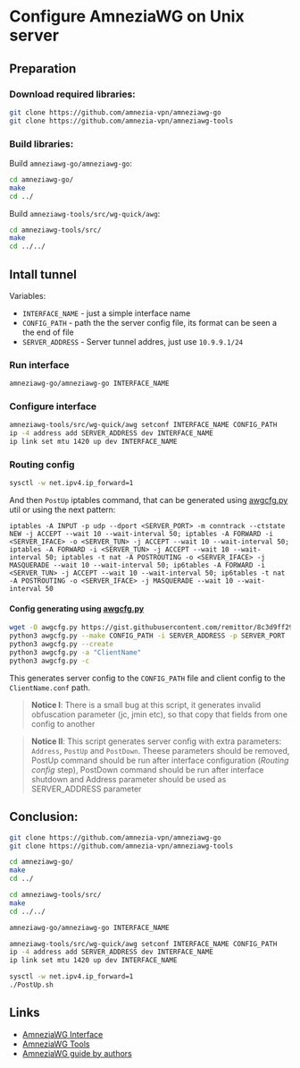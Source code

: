 # Configure AmneziaWG on Unix server

## Preparation

### Download required libraries:

```bash
git clone https://github.com/amnezia-vpn/amneziawg-go
git clone https://github.com/amnezia-vpn/amneziawg-tools
```

### Build libraries:

Build `amneziawg-go/amneziawg-go`:

```bash
cd amneziawg-go/
make
cd ../
```

Build `amneziawg-tools/src/wg-quick/awg`:

```bash
cd amneziawg-tools/src/
make
cd ../../
```

## Intall tunnel

Variables:
* `INTERFACE_NAME` - just a simple interface name
* `CONFIG_PATH` - path the the server config file, its format can be seen a the end of file
* `SERVER_ADDRESS` - Server tunnel addres, just use `10.9.9.1/24`

### Run interface

```bash
amneziawg-go/amneziawg-go INTERFACE_NAME
```

### Configure interface

```bash
amneziawg-tools/src/wg-quick/awg setconf INTERFACE_NAME CONFIG_PATH
ip -4 address add SERVER_ADDRESS dev INTERFACE_NAME
ip link set mtu 1420 up dev INTERFACE_NAME
```

### Routing config

```bash
sysctl -w net.ipv4.ip_forward=1
```

And then `PostUp` iptables command, that can be generated using [awgcfg.py](https://gist.githubusercontent.com/remittor/8c3d9ff293b2ba4b13c367cc1a69f9eb/raw/awgcfg.py) util or using the next pattern:
```
iptables -A INPUT -p udp --dport <SERVER_PORT> -m conntrack --ctstate NEW -j ACCEPT --wait 10 --wait-interval 50; iptables -A FORWARD -i <SERVER_IFACE> -o <SERVER_TUN> -j ACCEPT --wait 10 --wait-interval 50; iptables -A FORWARD -i <SERVER_TUN> -j ACCEPT --wait 10 --wait-interval 50; iptables -t nat -A POSTROUTING -o <SERVER_IFACE> -j MASQUERADE --wait 10 --wait-interval 50; ip6tables -A FORWARD -i <SERVER_TUN> -j ACCEPT --wait 10 --wait-interval 50; ip6tables -t nat -A POSTROUTING -o <SERVER_IFACE> -j MASQUERADE --wait 10 --wait-interval 50
```

#### Config generating using [awgcfg.py](https://gist.githubusercontent.com/remittor/8c3d9ff293b2ba4b13c367cc1a69f9eb/raw/awgcfg.py)

```bash
wget -O awgcfg.py https://gist.githubusercontent.com/remittor/8c3d9ff293b2ba4b13c367cc1a69f9eb/raw/awgcfg.py
python3 awgcfg.py --make CONFIG_PATH -i SERVER_ADDRESS -p SERVER_PORT
python3 awgcfg.py --create
python3 awgcfg.py -a "ClientName"
python3 awgcfg.py -c
```

This generates server config to the `CONFIG_PATH` file and client config to the `ClientName.conf` path.

> **Notice I**: There is a small bug at this script, it generates invalid obfuscation parameter (jc, jmin etc), so that copy that fields from one config to another

> **Notice II**: This script generates server config with extra parameters: `Address`, `PostUp` and `PostDown`. Theese parameters should be removed, PostUp command should be run after interface configuration (*Routing config* step), PostDown command should be run after interface shutdown and Address parameter should be used as SERVER_ADDRESS parameter 

## Conclusion:

```bash
git clone https://github.com/amnezia-vpn/amneziawg-go
git clone https://github.com/amnezia-vpn/amneziawg-tools

cd amneziawg-go/
make
cd ../

cd amneziawg-tools/src/
make
cd ../../

amneziawg-go/amneziawg-go INTERFACE_NAME

amneziawg-tools/src/wg-quick/awg setconf INTERFACE_NAME CONFIG_PATH
ip -4 address add SERVER_ADDRESS dev INTERFACE_NAME
ip link set mtu 1420 up dev INTERFACE_NAME

sysctl -w net.ipv4.ip_forward=1
./PostUp.sh
```

## Links

* [AmneziaWG Interface](https://github.com/amnezia-vpn/amneziawg-go)
* [AmneziaWG Tools](https://github.com/amnezia-vpn/amneziawg-tools)
* [AmneziaWG guide by authors](https://github.com/openwrt-xiaomi/awg-openwrt/wiki/AmneziaWG-installing#%D1%83%D1%81%D1%82%D0%B0%D0%BD%D0%BE%D0%B2%D0%BA%D0%B0-amneziawg-%D0%B8-%D0%B4%D1%80%D1%83%D0%B3%D0%B8%D1%85-%D0%BD%D1%83%D0%B6%D0%BD%D1%8B%D1%85-%D1%83%D1%82%D0%B8%D0%BB%D0%B8%D1%82-%D0%BD%D0%B0-vds-%D1%81%D0%B5%D1%80%D0%B2%D0%B5%D1%80%D0%B5)
